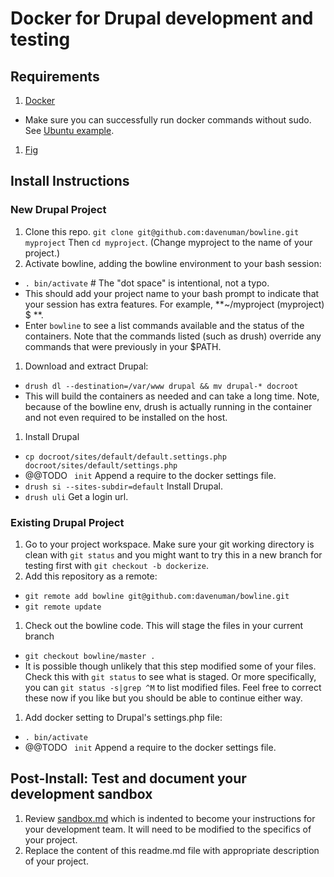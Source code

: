 # Docker for Drupal development and testing

## Requirements
1. [Docker](https://www.docker.com/)
  - Make sure you can successfully run docker commands without sudo. See [Ubuntu example](https://docs.docker.com/installation/ubuntulinux/#giving-non-root-access).
1. [Fig](http://www.fig.sh/)

## Install Instructions

### New Drupal Project
1. Clone this repo. `git clone git@github.com:davenuman/bowline.git myproject` Then `cd myproject`. (Change myproject to the name of your project.)
1. Activate bowline, adding the bowline environment to your bash session:
  - `. bin/activate`  # The "dot space" is intentional, not a typo.
  - This should add your project name to your bash prompt to indicate that your session has extra features. For example, **~/myproject (myproject) $ **.
  - Enter `bowline` to see a list commands available and the status of the containers. Note that the commands listed (such as drush) override any commands that were previously in your $PATH.
1. Download and extract Drupal:
  - `drush dl --destination=/var/www drupal && mv drupal-* docroot`
  - This will build the containers as needed and can take a long time. Note, because of the bowline env, drush is actually running in the container and not even required to be installed on the host.
1. Install Drupal
 - `cp docroot/sites/default/default.settings.php docroot/sites/default/settings.php`
  - @@TODO ` init` Append a require to the docker settings file.
  - `drush si --sites-subdir=default` Install Drupal.
  - `drush uli` Get a login url.

### Existing Drupal Project
1. Go to your project workspace. Make sure your git working directory is clean with `git status` and you might want to try this in a new branch for testing first with `git checkout -b dockerize`.
1. Add this repository as a remote:
  - `git remote add bowline git@github.com:davenuman/bowline.git`
  - `git remote update`
1. Check out the bowline code. This will stage the files in your current branch
  - `git checkout bowline/master .`
  - It is possible though unlikely that this step modified some of your files. Check this with `git status` to see what is staged. Or more specifically, you can `git status -s|grep ^M` to list modified files. Feel free to correct these now if you like but you should be able to continue either way.
1. Add docker setting to Drupal's settings.php file:
  - `. bin/activate`
  - @@TODO ` init` Append a require to the docker settings file.

## Post-Install: Test and document your development sandbox
1. Review [sandbox.md](sandbox.md ) which is indented to become your instructions for your development team. It will need to be modified to the specifics of your project.
1. Replace the content of this readme.md file with appropriate description of your project.
